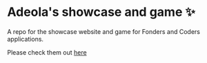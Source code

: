 # Adeola's showcase and game ✨

A repo for the showcase website and game for Fonders and Coders applications. 

Please check them out [here]([url](https://dede95.github.io/ao_showcase_game/showcase_website))
